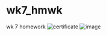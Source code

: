 # wk7_hmwk
wk 7 homework
![certificate](https://user-images.githubusercontent.com/89499253/143862123-e05c1145-1008-4948-8f4e-d0adfcd9a2ba.png)
![image](https://user-images.githubusercontent.com/89499253/143862387-8065bdb3-d3e9-42e0-8399-22d54bc0610c.png)
